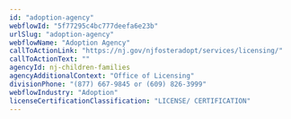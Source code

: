 ```yaml
---
id: "adoption-agency"
webflowId: "5f77295c4bc777deefa6e23b"
urlSlug: "adoption-agency"
webflowName: "Adoption Agency"
callToActionLink: "https://nj.gov/njfosteradopt/services/licensing/"
callToActionText: ""
agencyId: nj-children-families
agencyAdditionalContext: "Office of Licensing"
divisionPhone: "(877) 667-9845 or (609) 826-3999"
webflowIndustry: "Adoption"
licenseCertificationClassification: "LICENSE/ CERTIFICATION"
---
```

